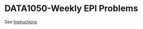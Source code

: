 # DATA1050-Weekly EPI Problems
See [Instructions](https://docs.google.com/document/d/1xNeDmFhDvCrInPItaxlbpfWmyYmsI8L6cJDFzqhKMV0/edit?usp=sharing)
